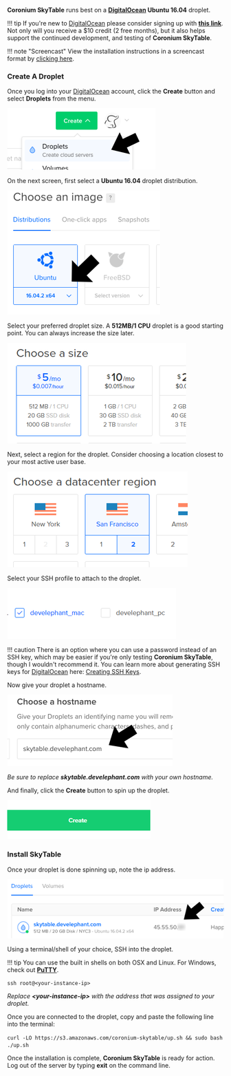 __Coronium SkyTable__ runs best on a __[DigitalOcean](https://m.do.co/c/cddeeddbbdb8) Ubuntu 16.04__ droplet.

!!! tip
    If you're new to [DigitalOcean](https://m.do.co/c/cddeeddbbdb8) please consider signing up with __[this link](https://m.do.co/c/cddeeddbbdb8)__. Not only will you receive a $10 credit (2 free months), but it also helps support the continued development, and testing of __Coronium SkyTable__.

!!! note "Screencast"
    View the installation instructions in a screencast format by [clicking here](https://www.youtube.com/watch?v=8Lx0ko2s6fY).


### Create A Droplet

Once you log into your [DigitalOcean](https://m.do.co/c/cddeeddbbdb8) account, click the __Create__ button and select __Droplets__ from the menu.

![step1](../imgs/step01.png)

On the next screen, first select a __Ubuntu 16.04__ droplet distribution.

![step2](../imgs/step02.png) 

Select your preferred droplet size. A __512MB/1 CPU__ droplet is a good starting point. You can always increase the size later.

![step3](../imgs/step03.png)

Next, select a region for the droplet. Consider choosing a location closest to your most active user base.

![step4](../imgs/step04.png)

Select your SSH profile to attach to the droplet.

![step5](../imgs/step05.png)

!!! caution
    There is an option where you can use a password instead of an SSH key, which may be easier if you're only testing __Coronium SkyTable__, though I wouldn't recommend it. You can learn more about generating SSH keys for [DigitalOcean](https://m.do.co/c/cddeeddbbdb8) here: [Creating SSH Keys](https://www.digitalocean.com/community/tutorials/how-to-use-ssh-keys-with-digitalocean-droplets).

Now give your droplet a hostname.

![step6](../imgs/step06.png)

_Be sure to replace __skytable.develephant.com__ with your own hostname._

And finally, click the __Create__ button to spin up the droplet.

![step7](../imgs/step07.png)

### Install SkyTable

Once your droplet is done spinning up, note the ip address.

![step8](../imgs/step08.png)

Using a terminal/shell of your choice, SSH into the droplet.

!!! tip
    You can use the built in shells on both OSX and Linux. For Windows, check out __[PuTTY](https://www.chiark.greenend.org.uk/~sgtatham/putty/latest.html)__.

```
ssh root@<your-instance-ip>
```

_Replace __<your-instance-ip\>__ with the address that was assigned to your droplet._

Once you are connected to the droplet, copy and paste the following line into the terminal:

`curl -LO https://s3.amazonaws.com/coronium-skytable/up.sh && sudo bash ./up.sh`

Once the installation is complete, __Coronium SkyTable__ is ready for action. Log out of the server by typing __exit__ on the command line.

